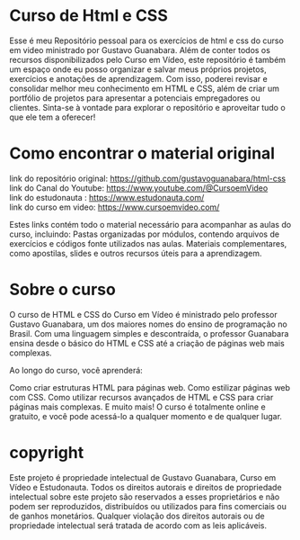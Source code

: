 # Curso de Html e CSS
Esse é meu Repositório pessoal para os exercícios de html e css do curso em video ministrado por Gustavo Guanabara.
Além de conter todos os recursos disponibilizados pelo Curso em Vídeo, este repositório é também um espaço onde eu posso organizar e salvar meus próprios projetos, exercícios e anotações de aprendizagem. Com isso, poderei revisar e consolidar melhor meu conhecimento em HTML e CSS, além de criar um portfólio de projetos para apresentar a potenciais empregadores ou clientes. Sinta-se à vontade para explorar o repositório e aproveitar tudo o que ele tem a oferecer!



# Como encontrar o material original
link do repositório original: https://github.com/gustavoguanabara/html-css <br>
link do Canal do Youtube: https://www.youtube.com/@CursoemVideo <br>
link do estudonauta : https://www.estudonauta.com/ <br>
link do curso em video: https://www.cursoemvideo.com/

Estes links contém todo o material necessário para acompanhar as aulas do curso, incluindo:
Pastas organizadas por módulos, contendo arquivos de exercícios e códigos fonte utilizados nas aulas.
Materiais complementares, como apostilas, slides e outros recursos úteis para a aprendizagem.
# Sobre o curso
O curso de HTML e CSS do Curso em Vídeo é ministrado pelo professor Gustavo Guanabara, um dos maiores nomes do ensino de programação no Brasil. Com uma linguagem simples e descontraída, o professor Guanabara ensina desde o básico do HTML e CSS até a criação de páginas web mais complexas.

Ao longo do curso, você aprenderá:

Como criar estruturas HTML para páginas web.
Como estilizar páginas web com CSS.
Como utilizar recursos avançados de HTML e CSS para criar páginas mais complexas.
E muito mais!
O curso é totalmente online e gratuito, e você pode acessá-lo a qualquer momento e de qualquer lugar. 
# copyright
Este projeto é propriedade intelectual de Gustavo Guanabara, Curso em Vídeo e Estudonauta. Todos os direitos autorais e direitos de propriedade intelectual sobre este projeto são reservados a esses proprietários e não podem ser reproduzidos, distribuídos ou utilizados para fins comerciais ou de ganhos monetários. Qualquer violação dos direitos autorais ou de propriedade intelectual será tratada de acordo com as leis aplicáveis.
